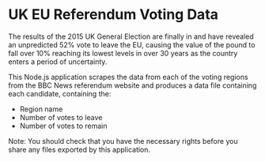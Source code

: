 # UK EU Referendum Voting Data

The results of the 2015 UK General Election are finally in and have revealed an unpredicted 52% vote to leave the EU, causing the value of the pound to fall over 10% reaching its lowest levels in over 30 years as the country enters a period of uncertainty.

This Node.js application scrapes the data from each of the voting regions from the BBC News referendum website and produces a data file containing each candidate, containing the:
 * Region name
 * Number of votes to leave
 * Number of votes to remain

Note: You should check that you have the necessary rights before you share any files exported by this application. 